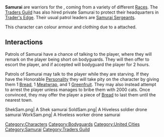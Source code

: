 **Samurai** are warriors for the [](03%20-%20Projects%20&%20Wikis/Kenshi/Kenshi%20Wiki/Kenshi%20Wiki%20Template/United_Cities.md), coming from a variety of different
[Races](Races.md "wikilink"). The [Traders Guild](Traders_Guild.md "wikilink")
has also hired private Samurai to protect their headquarters in
[Trader's Edge](Trader's_Edge.md "wikilink"). Their usual patrol leaders
are [Samurai Sergeants](Samurai_Sergeant.md "wikilink").

This character can colour armour and clothing due to a [](Colour_Scheme.md) attached.

## Interactions

Patrols of Samurai have a chance of talking to the player, where they
will remark on the player being short on bodyguards. They will then
offer to escort the player, and if accepted will bodyguard the player
for 2 hours.

Patrols of Samurai may talk to the player while they are starving. If
they have the Honorable [Personality](Personality.md "wikilink") they will
take pity on the character by giving them 1 [Bread](Bread.md "wikilink"), 1
[Meatwrap](Meatwrap.md "wikilink"), and 1
[Greenfruit](Greenfruit.md "wikilink"). They may also instead attempt to
arrest the player unless manages to bribe them with 2000 cats. Once
convinced, they may offer the player a piece of
[Bread](Bread.md "wikilink") to last them until the nearest town.

ShekSam.png\| A Shek samurai SoldSam.png\| A Hiveless soldier drone
samurai WorkSam.png\| A Hiveless worker drone samurai

[Category:Characters](Category:Characters "wikilink")
[Category:Bodyguards](Category:Bodyguards "wikilink") [Category:United
Cities](Category:United_Cities "wikilink")
[Category:Samurai](Category:Samurai "wikilink") [Category:Traders
Guild](Category:Traders_Guild "wikilink")